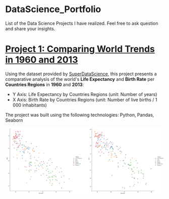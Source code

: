 # DataScience_Portfolio
List of the Data Science Projects I have realized. Feel free to ask question and share your insights. 

# [Project 1: Comparing World Trends in 1960 and 2013](https://github.com/SandratraR/20Days_DataScience_2021/blob/master/WorldTrends_Homework.py)
Using the dataset provided by [SuperDataScience](https://sds-platform-private.s3-us-east-2.amazonaws.com/uploads/P4-Section5-Homework-Challenge.pdf), this project presents a comparative analysis of the world's **Life Expectancy** and **Birth Rate** per **Countries Regions** in **1960** and **2013**: 
* Y Axis: Life Expectancy by Countries Regions (unit: Number of years)
* X Axis: Birth Rate by Countries Regions (unit: Number of live births / 1 000 inhabitants)

The project was built using the following technologies: Python, Pandas, Seaborn 

![](/images/graphs_1960_2013.png)

